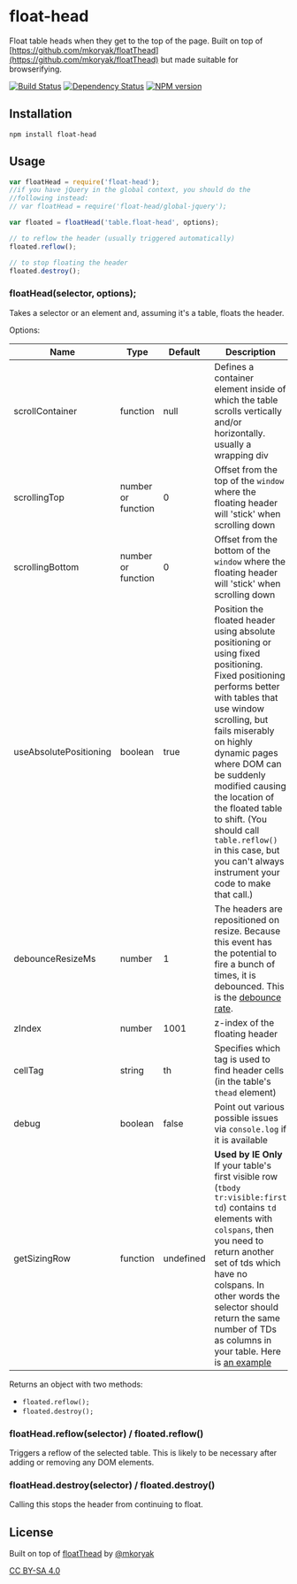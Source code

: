 # float-head

Float table heads when they get to the top of the page.  Built on top of [https://github.com/mkoryak/floatThead](https://github.com/mkoryak/floatThead) but made suitable for browserifying.

[![Build Status](https://travis-ci.org/ForbesLindesay/float-head.png?branch=master)](https://travis-ci.org/ForbesLindesay/float-head)
[![Dependency Status](https://gemnasium.com/ForbesLindesay/float-head.png)](https://gemnasium.com/ForbesLindesay/float-head)
[![NPM version](https://badge.fury.io/js/float-head.png)](http://badge.fury.io/js/float-head)

## Installation

    npm install float-head

## Usage

```javascript
var floatHead = require('float-head');
//if you have jQuery in the global context, you should do the
//following instead:
// var floatHead = require('float-head/global-jquery');

var floated = floatHead('table.float-head', options);

// to reflow the header (usually triggered automatically)
floated.reflow();

// to stop floating the header
floated.destroy();
```

### floatHead(selector, options);

Takes a selector or an element and, assuming it's a table, floats the header.

Options:

Name             | Type               | Default | Description
-----------------|--------------------|---------|--------------
scrollContainer  | function           | null    | Defines a container element inside of which the table scrolls vertically and/or horizontally. usually a wrapping div
scrollingTop     | number or function | 0       | Offset from the top of the `window` where the floating header will 'stick' when scrolling down
scrollingBottom  | number or function | 0       | Offset from the bottom of the `window` where the floating header will 'stick' when scrolling down
useAbsolutePositioning | boolean | true | Position the floated header using absolute positioning or using fixed positioning. Fixed positioning performs better with tables that use window scrolling, but fails miserably on highly dynamic pages where DOM can be suddenly modified causing the location of the floated table to shift. (You should call `table.reflow()` in this case, but you can't always instrument your code to make that call.)
debounceResizeMs | number             | 1       | The headers are repositioned on resize. Because this event has the potential to fire a bunch of times, it is debounced. This is the [debounce rate](http://unscriptable.com/2009/03/20/debouncing-javascript-methods/).
zIndex           | number             | 1001    | z-index of the floating header
cellTag          | string             | th      | Specifies which tag is used to find header cells (in the table's `thead` element)
debug            | boolean            | false   | Point out various possible issues via `console.log` if it is available
getSizingRow     | function           | undefined | **Used by IE Only**  If your table's first visible row (`tbody tr:visible:first td`) contains `td` elements with `colspans`, then you need to return another set of tds which have no colspans. In other words the selector should return the same number of TDs as columns in your table. Here is [an example](http://mkoryak.github.io/floatThead/examples/row-groups/)

Returns an object with two methods:

 - `floated.reflow();`
 - `floated.destroy();`

### floatHead.reflow(selector) / floated.reflow()

Triggers a reflow of the selected table.  This is likely to be necessary after adding or removing any DOM elements.

### floatHead.destroy(selector) / floated.destroy()

Calling this stops the header from continuing to float.

## License

Built on top of [floatThead](https://github.com/mkoryak/floatThead) by [@mkoryak](https://github.com/mkoryak)

[CC BY-SA 4.0](http://creativecommons.org/licenses/by-sa/4.0/)
